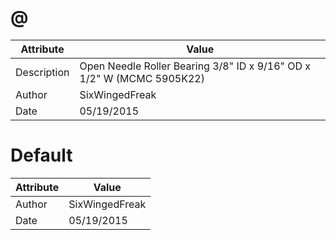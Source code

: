 # @
| Attribute | Value |
| ---  | ---     |
| Description | Open Needle Roller Bearing 3/8&quot; ID x 9/16&quot; OD x 1/2&quot; W (MCMC 5905K22) |
| Author | SixWingedFreak |
| Date | 05/19/2015 |
# Default
| Attribute | Value |
| ---  | ---     |
| Author | SixWingedFreak |
| Date | 05/19/2015 |
